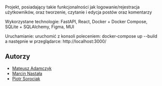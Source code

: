 Projekt, posiadający takie funkcjonalności jak logowanie/rejestracja użytkowników, 
oraz tworzenie, czytanie i edycja postów oraz komentarzy

Wykorzystane technologie:
FastAPI, React, Docker + Docker Compose, SQLite + SQLAlchemy, Figma, MUI

Uruchamianie:
uruchomić z konsoli poleceniem:
docker-compose up --build
a następnie w przeglądarce:
http://localhost:3000/


## Autorzy
* [Mateusz Adamczyk](https://github.com/mateada966)  
* [Marcin Nastała](https://github.com/Mar19981)  
* [Piotr Sorociak](https://github.com/piotsor166)
